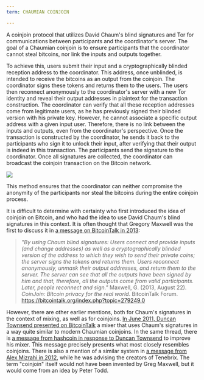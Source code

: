 ```yaml
---
term: CHAUMIAN COINJOIN

---
```

A coinjoin protocol that utilizes David Chaum's blind signatures and Tor for communications between participants and the coordinator's server. The goal of a Chaumian coinjoin is to ensure participants that the coordinator cannot steal bitcoins, nor link the inputs and outputs together.

To achieve this, users submit their input and a cryptographically blinded reception address to the coordinator. This address, once unblinded, is intended to receive the bitcoins as an output from the coinjoin. The coordinator signs these tokens and returns them to the users. The users then reconnect anonymously to the coordinator's server with a new Tor identity and reveal their output addresses in plaintext for the transaction construction. The coordinator can verify that all these reception addresses come from legitimate users, as he has previously signed their blinded version with his private key. However, he cannot associate a specific output address with a given input user. Therefore, there is no link between the inputs and outputs, even from the coordinator's perspective. Once the transaction is constructed by the coordinator, he sends it back to the participants who sign it to unlock their input, after verifying that their output is indeed in this transaction. The participants send the signature to the coordinator. Once all signatures are collected, the coordinator can broadcast the coinjoin transaction on the Bitcoin network.

![](../../dictionnaire/assets/38.webp)

This method ensures that the coordinator can neither compromise the anonymity of the participants nor steal the bitcoins during the entire coinjoin process.

It is difficult to determine with certainty who first introduced the idea of coinjoin on Bitcoin, and who had the idea to use David Chaum's blind signatures in this context. It is often thought that Gregory Maxwell was the first to discuss it in [a message on BitcoinTalk in 2013](https://bitcointalk.org/index.php?topic=279249.0):

> *"By using Chaum blind signatures: Users connect and provide inputs (and change addresses) as well as a cryptographically blinded version of the address to which they wish to send their private coins; the server signs the tokens and returns them. Users reconnect anonymously, unmask their output addresses, and return them to the server. The server can see that all the outputs have been signed by him and that, therefore, all the outputs come from valid participants. Later, people reconnect and sign."*
Maxwell, G. (2013, August 22). *CoinJoin: Bitcoin privacy for the real world*. BitcoinTalk Forum. https://bitcointalk.org/index.php?topic=279249.0

However, there are other earlier mentions, both for Chaum's signatures in the context of mixing, as well as for coinjoins. [In June 2011, Duncan Townsend presented on BitcoinTalk](https://bitcointalk.org/index.php?topic=12751.0) a mixer that uses Chaum's signatures in a way quite similar to modern Chaumian coinjoins. In the same thread, there is [a message from hashcoin in response to Duncan Townsend](https://bitcointalk.org/index.php?topic=12751.msg315793#msg315793) to improve his mixer. This message precisely presents what most closely resembles coinjoins. There is also a mention of a similar system in [a message from Alex Mizrahi in 2012](https://gist.github.com/killerstorm/6f843e1d3ffc38191aebca67d483bd88#file-laundry), while he was advising the creators of Tenebrix. The term "coinjoin" itself would not have been invented by Greg Maxwell, but it would come from an idea by Peter Todd.